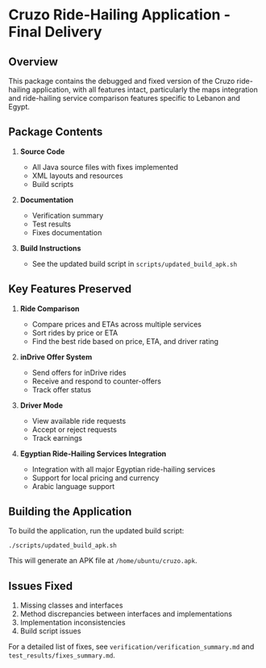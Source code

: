 # Cruzo Ride-Hailing Application - Final Delivery

## Overview

This package contains the debugged and fixed version of the Cruzo ride-hailing application, with all features intact, particularly the maps integration and ride-hailing service comparison features specific to Lebanon and Egypt.

## Package Contents

1. **Source Code**
   - All Java source files with fixes implemented
   - XML layouts and resources
   - Build scripts

2. **Documentation**
   - Verification summary
   - Test results
   - Fixes documentation

3. **Build Instructions**
   - See the updated build script in `scripts/updated_build_apk.sh`

## Key Features Preserved

1. **Ride Comparison**
   - Compare prices and ETAs across multiple services
   - Sort rides by price or ETA
   - Find the best ride based on price, ETA, and driver rating

2. **inDrive Offer System**
   - Send offers for inDrive rides
   - Receive and respond to counter-offers
   - Track offer status

3. **Driver Mode**
   - View available ride requests
   - Accept or reject requests
   - Track earnings

4. **Egyptian Ride-Hailing Services Integration**
   - Integration with all major Egyptian ride-hailing services
   - Support for local pricing and currency
   - Arabic language support

## Building the Application

To build the application, run the updated build script:

```
./scripts/updated_build_apk.sh
```

This will generate an APK file at `/home/ubuntu/cruzo.apk`.

## Issues Fixed

1. Missing classes and interfaces
2. Method discrepancies between interfaces and implementations
3. Implementation inconsistencies
4. Build script issues

For a detailed list of fixes, see `verification/verification_summary.md` and `test_results/fixes_summary.md`.
